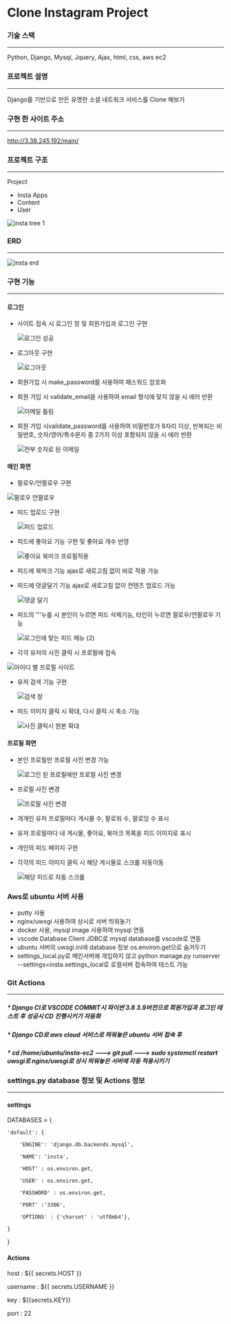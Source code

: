 # Clone Instagram Project

### 기술 스택
----------------------
Python, Django, Mysql, Jquery, Ajax, html, css, aws ec2
### 프로젝트 설명
----------------------
Django를 기반으로 만든 유명한 소셜 네트워크 서비스를 Clone 해보기
### 구현 한 사이트 주소
----------------------
http://3.38.245.192/main/
### 프로젝트 구조
----------------------
Project
 * Insta
Apps
 * Content
 * User

![insta tree 1](https://github.com/jinheumkim/insta-ec2/assets/126999253/b00db149-e357-4d12-bb22-b7a96a03f1d5)

### ERD
-------------------
![insta erd](https://github.com/jinheumkim/insta-ec2/assets/126999253/193e71e8-02dd-4c4f-8efa-ff07a3c49d72)

### 구현 기능
--------------------
#### 로그인

* 사이트 접속 시 로그인 창 및 회원가입과 로그인 구현
  
  ![로그인 성공](https://github.com/jinheumkim/insta-ec2/assets/126999253/ba7bb728-ca28-431b-a3a3-dc2678c01aa7)
  
* 로그아웃 구현
  
  ![로그아웃](https://github.com/jinheumkim/insta-ec2/assets/126999253/124da3bc-5873-4215-ba65-6ee0cb99c399)

* 회원가입 시 make_password를 사용하여 패스워드 암호화
* 회원 가입 시 validate_email을 사용하여 email 형식에 맞지 않을 시 에러 반환
  
  ![이메일 틀림](https://github.com/jinheumkim/insta-ec2/assets/126999253/04d5f4fc-af86-4a59-b2d3-994e33db8ae0)

* 회원 가입 시validate_password를 사용하여 비밀번호가
  8자리 이상, 반복되는 비밀번호, 숫자/영어/특수문자 중 2가지 이상 포함되지 않을 시 에러 반환

  ![전부 숫자로 된 이메일](https://github.com/jinheumkim/insta-ec2/assets/126999253/11445ae4-2bdb-491b-9fd7-57de8feba179)


#### 메인 화면

* 팔로우/언팔로우 구현
  
 ![팔로우 언팔로우](https://github.com/jinheumkim/insta-ec2/assets/126999253/563e082e-b7f0-4246-9cd4-7c5313c2c627)

* 피드 업로드 구현
  
  ![피드 업로드](https://github.com/jinheumkim/insta-ec2/assets/126999253/5e15f742-0a28-4d8c-83b8-c03fe5a808cd)

* 피드에 좋아요 기능 구현 및 좋아요 개수 반영
  
  ![좋아요 북마크 프로필적용](https://github.com/jinheumkim/insta-ec2/assets/126999253/c48b818e-22a6-45c6-9260-00ca5a5af5a8)
  
* 피드에 북마크 기능 ajax로 새로고침 없이 바로 적용 가능
* 피드에 댓글달기 기능 ajax로 새로고침 없이 컨텐츠 업로드 가능
  
  ![댓글 달기](https://github.com/jinheumkim/insta-ec2/assets/126999253/f1f2977c-cad3-441c-9d2b-34c6602394bf)
  
* 피드의 '''누를 시 본인이 누르면 피드 삭제기능, 타인이 누르면 팔로우/언팔로우 기능
  
  ![로그인에 맞는 피드 메뉴 (2)](https://github.com/jinheumkim/insta-ec2/assets/126999253/fc16bd97-7bf9-4b06-9505-0c98cbc1c592)

* 각각 유저의 사진 클릭 시 프로필에 접속
  
 ![아이디 별 프로필 사이트](https://github.com/jinheumkim/insta-ec2/assets/126999253/4af755a4-83b1-4314-90f2-bb34834eed46)

* 유저 검색 기능 구현
  
  ![검색 창](https://github.com/jinheumkim/insta-ec2/assets/126999253/4cb990f8-db8c-4959-9ca6-04f37cd38caa)

* 피드 이미지 클릭 시 확대, 다시 클릭 시 축소 기능
  
  ![사진 클릭시 원본 확대](https://github.com/jinheumkim/insta-ec2/assets/126999253/22b45084-b153-4132-95ae-321501bc5f44)


#### 프로필 화면

* 본인 프로필만 프로필 사진 변경 가능
  
  ![로그인 된 프로필에만 프로필 사진 변경](https://github.com/jinheumkim/insta-ec2/assets/126999253/ba1ca149-a09b-402a-8a0a-fefa22b20cd5)
  
* 프로필 사진 변경
  
  ![프로필 사진 변경](https://github.com/jinheumkim/insta-ec2/assets/126999253/4d30a835-c183-49bf-848b-936c534be0ea)

* 개개인 유저 프로필마다 게시물 수, 팔로워 수, 팔로잉 수 표시
* 유저 프로필마다 내 게시물, 좋아요, 북마크 목록을 피드 이미지로 표시
* 개인의 피드 페이지 구현
* 각각의 피드 이미지 클릭 시 해당 게시물로 스크롤 자동이동
  
  ![해당 피드로 자동 스크롤](https://github.com/jinheumkim/insta-ec2/assets/126999253/7e5a74d4-9853-4746-b0e4-e8691a6ac211)


### Aws로 ubuntu 서버 사용
* putty 사용
* nginx/uwsgi 사용하여 상시로 서버 띄워놓기
* docker 사용, mysql image 사용하여 mysql 연동
* vscode Database Client JDBC로 mysql database를 vscode로 연동
* ubuntu 서버의 uwsgi.ini에 database 정보 os.environ.get으로 숨겨두기
* settings_local.py로 메인서버에 개입하지 않고 python manage.py runserver --settings=insta.settings_local로 로컬서버 접속하여 테스트 가능

### Git Actions
---------------------
##### * Django CI로 VSCODE COMMIT시 파이썬 3.8 3.9버전으로 회원가입과 로그인 테스트 후 성공시 CD 진행시키기 자동화
##### * Django CD로 aws cloud 서비스로 띄워놓은 ubuntu 서버 접속 후
##### * cd /home/ubuntu/insta-ec2 ---> git pull ---> sudo systemctl restart uwsgi로 nginx/uwsgi로 상시 띄워놓은 서버에 자동 적용시키기

### settings.py database 정보 및 Actions 정보
--------------------
#### settings
DATABASES = {
    
    'default': {
        
        'ENGINE': 'django.db.backends.mysql',
        
        'NAME': 'insta',
        
        'HOST' : os.environ.get,
        
        'USER' : os.environ.get,
        
        'PASSWORD' : os.environ.get,
        
        'PORT' :'3306',
    
        'OPTIONS' : {'charset' : 'utf8mb4'},

    }

}
#### Actions
  host : ${{ secrets.HOST }}
  
  username : ${{ secrets.USERNAME }}
  
  key : ${{secrets.KEY}}

  port : 22
